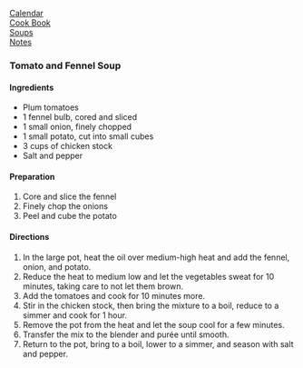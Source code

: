 [Calendar](https://github.com/vmsmith/EDT/blob/master/calendar.md)    
[Cook Book](https://github.com/vmsmith/CookBook/blob/master/README.md)    
[Soups](https://github.com/vmsmith/CookBook/blob/master/soups.md)    
[Notes](https://github.com/vmsmith/CookBook/blob/master/notes.md)    

### Tomato and Fennel Soup   

#### Ingredients    
* Plum tomatoes    
* 1 fennel bulb, cored and sliced       
* 1 small onion, finely chopped       
* 1 small potato, cut into small cubes       
* 3 cups of chicken stock
* Salt and pepper  


#### Preparation    
1. Core and slice the fennel
2. Finely chop the onions
3. Peel and cube the potato    

#### Directions  
1. In the large pot, heat the oil over medium-high heat and add the fennel, onion, and potato.
2. Reduce the heat to medium low and let the vegetables sweat for 10 minutes, taking care to not let them brown.
3. Add the tomatoes and cook for 10 minutes more.
4. Stir in the chicken stock, then bring the mixture to a boil, reduce to a simmer and cook for 1 hour.
5. Remove the pot from the heat and let the soup cool for a few minutes.
6. Transfer the mix to the blender and purée until smooth.
7. Return to the pot, bring to a boil, lower to a simmer, and season with salt and pepper.
